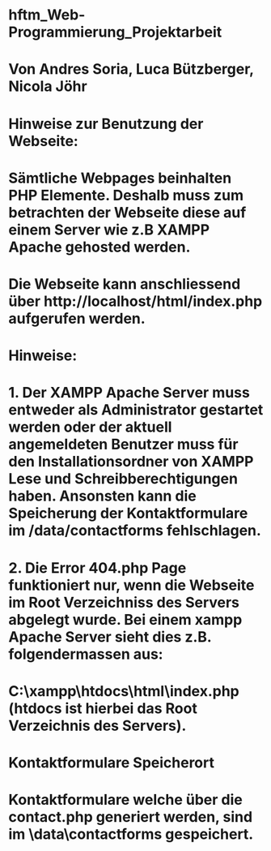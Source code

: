 # hftm_Web-Programmierung_Projektarbeit
# Von Andres Soria, Luca Bützberger, Nicola Jöhr

# Hinweise zur Benutzung der Webseite:
# Sämtliche Webpages beinhalten PHP Elemente. Deshalb muss zum betrachten der Webseite diese auf einem Server wie z.B XAMPP Apache gehosted werden. 
# Die Webseite kann anschliessend über http://localhost/html/index.php aufgerufen werden.

# Hinweise: 
# 1. Der XAMPP Apache Server muss entweder als Administrator gestartet werden oder der aktuell angemeldeten Benutzer muss für den Installationsordner von XAMPP Lese und Schreibberechtigungen haben. Ansonsten kann die Speicherung der Kontaktformulare im /data/contactforms fehlschlagen. 

# 2. Die Error 404.php Page funktioniert nur, wenn die Webseite im Root Verzeichniss des Servers abgelegt wurde. Bei einem xampp Apache Server sieht dies z.B. folgendermassen aus:
# C:\xampp\htdocs\html\index.php (htdocs ist hierbei das Root Verzeichnis des Servers).

# Kontaktformulare Speicherort
# Kontaktformulare welche über die contact.php generiert werden, sind im \data\contactforms gespeichert.
